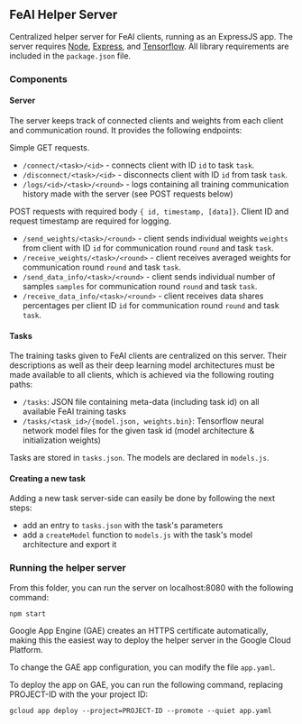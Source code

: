 ## FeAI Helper Server

Centralized helper server for FeAI clients, running as an ExpressJS app. The server requires [Node](https://nodejs.org/en/), [Express](https://expressjs.com/), and [Tensorflow](https://www.tensorflow.org/js). All library requirements are included in the `package.json` file.

### Components

#### Server

The server keeps track of connected clients and weights from each client and communication round. It provides the following endpoints:

Simple GET requests.
- `/connect/<task>/<id>` - connects client with ID `id` to task `task`.
- `/disconnect/<task>/<id>` - disconnects client with ID `id` from task `task`.
- `/logs/<id>/<task>/<round>` - logs containing all training communication history made with the server (see POST requests below)

POST requests with required body `{ id, timestamp, [data]}`. Client ID and request timestamp are required for logging.
- `/send_weights/<task>/<round>` - client sends individual weights `weights` from client with ID `id` for communication round `round` and task `task`.
- `/receive_weights/<task>/<round>` - client receives averaged weights for communication round `round` and task `task`.
- `/send_data_info/<task>/<round>` - client sends individual number of samples `samples` for communication round `round` and task `task`.
- `/receive_data_info/<task>/<round>` - client receives data shares percentages per client ID `id` for communication round `round` and task `task`.



#### Tasks

The training tasks given to FeAI clients are centralized on this server. Their descriptions as well as their deep learning model architectures must be made available to all clients, which is achieved via the following routing paths:

- `/tasks`: JSON file containing meta-data (including task id) on all available FeAI training tasks
- `/tasks/<task_id>/{model.json, weights.bin}`: Tensorflow neural network model files for the given task id (model architecture & initialization weights)

Tasks are stored in `tasks.json`. The models are declared in `models.js`.

#### Creating a new task

Adding a new task server-side can easily be done by following the next steps:

- add an entry to `tasks.json` with the task's parameters
- add a `createModel` function to `models.js` with the task's model architecture and export it

### Running the helper server

From this folder, you can run the server on localhost:8080 with the following command:

```
npm start
```

Google App Engine (GAE) creates an HTTPS certificate automatically, making this the easiest way to deploy the helper server in the Google Cloud Platform.

To change the GAE app configuration, you can modify the file `app.yaml`.

To deploy the app on GAE, you can run the following command, replacing PROJECT-ID with the your project ID:

```
gcloud app deploy --project=PROJECT-ID --promote --quiet app.yaml
```
